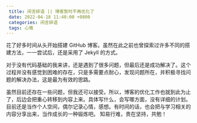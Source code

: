```yaml
---
 title: 闲言碎语 || 博客暂时不再优化了
 date: 2022-04-18 11:40:00 +0800
 categories: 闲言碎语
 tags: 心情
---
```

花了好多时间从头开始搭建 GitHub 博客。<!-- more -->虽然在此之前也曾探索过许多不同的搭建方法，一一尝试后，还是采用了 Jekyll 的方式。  

对于没有代码基础的我来讲，还是遇到了很多问题，但最后还是成功解决了。这个过程并没有感觉到困难的存在，只是多需要点耐心，发现问题所在，并积极寻找问题的解决办法，这是最为有效的思路。  

虽然目前还存在一些问题，但我还可以接受。所以，博客的优化工作也就到此为止了，后边会把重心转移到内容上来。具体写什么，会写哪方面，没有详细的计划。目前还是当作个人空间，偶尔记录心情，感想。有时间的话，也会把与学习相关的内容分享出来，当作成长的一种锻炼吧。
知易行难，贵在坚持，共勉！  
